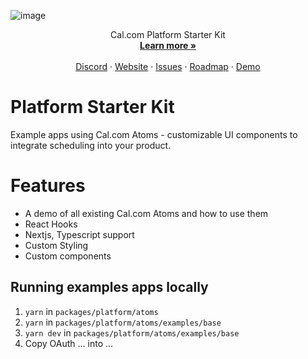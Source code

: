 ![image](https://github.com/calcom/cal.com/assets/8019099/02705557-e6c8-4f84-bf64-b7d87682efaf)

<p align="center">
    Cal.com Platform Starter Kit
    <br />
    <a href="https://cal.com/platform"><strong>Learn more »</strong></a>
    <br />
    <br />
    <a href="https://go.cal.com/discord">Discord</a>
    ·
    <a href="https://cal.com">Website</a>
    ·
    <a href="https://github.com/calcom/cal.com/issues?q=is:issue+is:open+sort:updated-desc+label:platform">Issues</a>
    ·
    <a href="https://cal.com/roadmap">Roadmap</a>
    ·
    <a href="https://platform.cal.qa">Demo</a>
  </p>
</p>

# Platform Starter Kit 
Example apps using Cal.com Atoms - customizable UI components to integrate scheduling into your product.

# Features
- A demo of all existing Cal.com Atoms and how to use them
- React Hooks
- Nextjs, Typescript support
- Custom Styling
- Custom components

## Running examples apps locally

1. `yarn` in `packages/platform/atoms`
2. `yarn` in  `packages/platform/atoms/examples/base`
3. `yarn dev` in `packages/platform/atoms/examples/base`
4. Copy OAuth ... into ...
